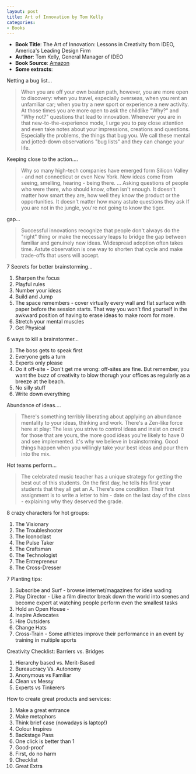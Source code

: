 ```yaml
---
layout: post
title: Art of Innovation by Tom Kelly
categories:
- Books
---
```


- **Book Title**: The Art of Innovation: Lessons in Creativity from IDEO, America's Leading Design Firm
- **Author**: Tom Kelly, General Manager of IDEO
- **Book Source**: [Amazon](http://www.amazon.com/Art-Innovation-Lessons-Creativity-Americas/dp/0385499841)
- **Some extracts**:

Netting a bug list...

> When you are off your own beaten path, however, you are more open to discovery: when you travel, especially overseas, when you rent an unfamiliar car; when you try a new sport or experience a new activity. At those times you are more open to ask the childlike "Why?" and "Why not?" questions that lead to innovation. Whenever you are in that new-to-the-experience mode, I urge you to pay close attention and even take notes about your impressions, creations and questions. Especially the problems, the things that bug you. We call these mental and jotted-down observations "bug lists" and they can change your life.

Keeping close to the action....

> Why so many high-tech companies have emerged form Silicon Valley - and not connecticut or even New York. New ideas come from seeing, smelling, hearing - being there. ... Asking questions of people who were there, who should know, often isn't enough. It doesn't matter how smart they are, how well they know the product or the opportunities. It doesn't matter how many astute questions they ask If you are not in the jungle, you're not going to know the tiger.

gap...

> Successful innovations recognize that people don't always do the "right" thing or make the necessary leaps to bridge the gap between familiar and genuinely new ideas. Widespread adoption often takes time. Astute observation is one way to shorten that cycle and make trade-offs that users will accept.

7 Secrets for better brainstorming...

1. Sharpen the focus
2. Playful rules
3. Number your ideas
4. Build and Jump
5. The space remembers - cover virtually every wall and flat surface with paper before the session starts. That way you won't find yourself in the awkward position of having to erase ideas to make room for more.
6. Stretch your mental muscles
7. Get Physical

6 ways to kill a brainstormer...

1. The boss gets to speak first
2. Everyone gets a turn
3. Experts only please
4. Do it off-site - Don't get me wrong: off-sites are fine. But remember, you want the buzz of creativity to blow thorugh your offices as regularly as a breeze at the beach.
5. No silly stuff
6. Write down everything

Abundance of ideas....

> There's something terribly liberating about applying an abundance mentality to your ideas, thinking and work. There's a Zen-like force here at play: The less you strive to control ideas and insist on credit for those that are yours, the more good ideas you're likely to have 0 and see implemented. it's why we believe in brainstorming. Good things happen when you willingly take your best ideas and pour them into the mix.

Hot teams perform...

> The celebrated music teacher has a unique strategy for getting the best out of this students. On the first day, he tells his first year students that they all get an A. There's one condition. Their first assignment is to write a letter to him - date on the last day of the class - explaining why they deserved the grade.

8 crazy characters for hot groups:
1. The Visionary
2. The Troubleshooter
3. The Iconoclast
4. The Pulse Taker
5. The Craftsman
6. The Technologist
7. The Entrepreneur
8. The Cross-Dresser

7 Planting tips:

1. Subscribe and Surf - browse internet/magazines for idea wading
2. Play Director - Like a film director break down the world into scenes and become expert at watching people perform even the smallest tasks
3. Hold an Open House -
4. Inspire Advocates
5. Hire Outsiders
6. Change Hats
7. Cross-Train - Some athletes improve their performance in an event by training in multiple sports

Creativity Checklist: Barriers vs. Bridges

1. Hierarchy based vs. Merit-Based
2. Bureaucracy Vs. Autonomy
3. Anonymous vs Familiar
4. Clean vs Messy
5. Experts vs Tinkerers

How to create great products and services:

1. Make a great entrance
2. Make metaphors
3. Think brief case (nowadays is laptop!)
4. Colour Inspires
5. Backstage Pass
6. One click is better than 1
7. Good-proof
8. First, do no harm
9. Checklist
10. Great Extra
